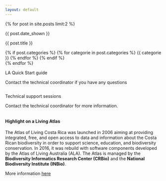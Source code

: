 ```yaml
---
layout: default
---
```





<div class="row">
  {% for post in site.posts limit:2 %}
  <div class="col">
    <div class="feature">
      <div class="text-center">
        <img src="{{ post.picture | relative_url }}" class="img-fluid" alt="" > 
      </div>
      <div class="feature-content feature-content--centered">
          <div class="feature-date">
            <p>{{ post.date_shown }}</p>
          </div>
          <p>{{ post.title }}</p>
          {% if post.categories %}
            {% for categorie in post.categories %}
              <span class="badge badge-secondary">{{ categorie }}</span>
            {% endfor %}
          {% endif %}
      </div>
    </div>
  </div>
  {% endfor %}
</div>

<div class="row">
  <div class="col">
    <div class="feature">
      <div class="text-center">
        <a href="https://github.com/AtlasOfLivingAustralia/documentation/wiki/LA-Quick-Start-Guide">
          <img src="{{ "/assets/img/home-page/quick-start-guide.png" | relative_url }}" class="img-fluid" alt="" > 
        </a>
      </div>
      <div class="feature-content feature-content--centered">
          <p>LA Quick Start guide</p>
          <p>Contact the technical coordinator if you have any questions</p>
      </div>
    </div>
  </div>
  <div class="col">
    <div class="feature">
      <div class="text-center">
        <a href="https://docs.google.com/document/d/1v_j7tHNGmEPu6RH1uv3mCUBc4FzHLmTvcpeLP4MR0o4/edit">
          <img src="{{ "/assets/img/home-page/remote-session-doc.png" | relative_url }}" class="img-fluid" alt="" > 
        </a>
      </div>
      <div class="feature-content feature-content--centered">
        <p>Technical support sessions</p>
        <p>Contact the technical coordinator for more information.</p>
      </div>
    </div>
  </div>
</div>
<div class="row">
  <div class="col">
    <div class="feature">
      <div class="text-center">
        <a href="">
          <img src="{{ "/assets/img/participants/atlas_living_costa_rica.png" | relative_url }}" class="img-fluid" alt="" > 
        </a>
      </div>
      <div class="feature-content feature-content--centered">
        <h4>
          Highlight on a Living Atlas 
        </h4>
        <p>
          The Atlas of Living Costa Rica was launched in 2006 aiming at providing integrated, free, and open access to data and information about the Costa Rican biodiversity in order to support science, education, and biodiversity conservation. In 2016, it was rebuild with software components developed by the Atlas of Living Australia (ALA). The Atlas is managed by the <b>Biodiversity Informatics Research Center (CRBio)</b> and the <b>National Biodiversity Institute (INBio)</b>.
        </p>
        <p>
          More information <a href="{{ "/participants/atlas_living_costa_rica" | relative_url }}">here</a>
        </p>
      </div>
    </div>
  </div>
</div>	

    